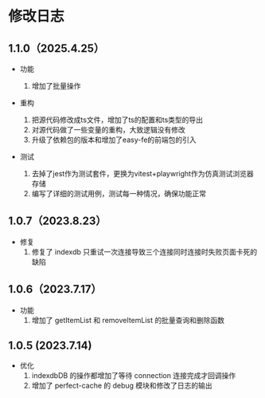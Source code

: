 # 修改日志

## 1.1.0（2025.4.25）

- 功能

    1.  增加了批量操作

- 重构

    1. 把源代码修改成ts文件，增加了ts的配置和ts类型的导出
    2. 对源代码做了一些变量的重构，大致逻辑没有修改
    3. 升级了依赖包的版本和增加了easy-fe的前端包的引入

- 测试
    1. 去掉了jest作为测试套件，更换为vitest+playwright作为仿真测试浏览器存储
    2. 编写了详细的测试用例，测试每一种情况，确保功能正常

## 1.0.7（2023.8.23）

- 修复
    1. 修复了 indexdb 只重试一次连接导致三个连接同时连接时失败页面卡死的缺陷

## 1.0.6（2023.7.17）

- 功能
    1. 增加了 getItemList 和 removeItemList 的批量查询和删除函数

## 1.0.5 (2023.7.14)

- 优化
    1. indexdbDB 的操作都增加了等待 connection 连接完成才回调操作
    2. 增加了 perfect-cache 的 debug 模块和修改了日志的输出
